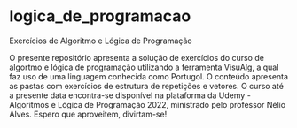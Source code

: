 # logica_de_programacao
Exercícios de Algoritmo e Lógica de Programação

O presente repositório apresenta a solução de exercícios do curso de algortmo e lógica de programação utilizando a ferramenta VisuAlg, a qual faz uso de uma linguagem conhecida como Portugol.
O conteúdo apresenta as pastas com exercícios de estrutura de repetições e vetores.
O curso até a presente data encontra-se disponível na plataforma da Udemy - Algoritmos e Lógica de Programação 2022, ministrado pelo professor Nélio Alves.
Espero que aproveitem, divirtam-se!

